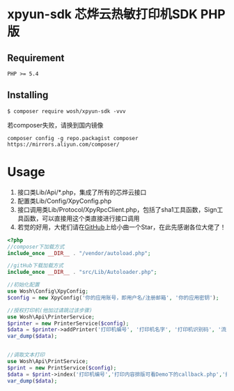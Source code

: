# xpyun-sdk  芯烨云热敏打印机SDK PHP版

## Requirement

```
PHP >= 5.4
```

## Installing

```shell
$ composer require wosh/xpyun-sdk -vvv
```

若composer失败，请换到国内镜像  
```shell
composer config -g repo.packagist composer https://mirrors.aliyun.com/composer/
```

# Usage
  1. 接口类Lib/Api/*.php，集成了所有的芯烨云接口
  2. 配置类Lib/Config/XpyConfig.php
  3. 接口调用类Lib/Protocol/XpyRpcClient.php，包括了sha1工具函数，Sign工具函数，可以直接用这个类直接进行接口调用
  4. 若觉的好用，大佬们请在<a href= 'https://github.com/wsh0809/xpyun-php-sdk'>GitHub</a>上给小曲一个Star，在此先感谢各位大佬了！
  
```php
<?php
//composer下加载方式
include_once __DIR__ . "/vendor/autoload.php";

//gitHub下载加载方式
include_once __DIR__ . "src/Lib/Autoloader.php";

//初始化配置
use Wosh\Config\XpyConfig;
$config = new XpyConfig('你的应用账号，即用户名/注册邮箱', '你的应用密钥');

//授权打印机(他加过请跳过该步骤)
use Wosh\Api\PrinterService;
$printer = new PrinterService($config);
$data = $printer->addPrinter('打印机编号', '打印机名字', '打印机识别码', '流量卡号码');
var_dump($data);


//调取文本打印
use Wosh\Api\PrintService;
$print = new PrintService($config);
$data = $print->index('打印机编号','打印内容排版可看Demo下的callback.php','打印次数');
var_dump($data);

```
